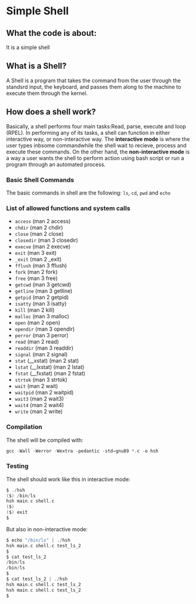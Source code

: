 # Simple Shell

## What the code is about:
It is a simple shell

## What is a Shell?
A Shell is a program that takes the command from the user through the standsrd input, the keyboard, and passes them along to the machine to execute them through the kernel.

## How does a shell work?
Basically, a shell performs four main tasks:Read, parse, execute and loop (RPEL).
In performing any of its tasks, a shell can function in either interactive way, or non-interactive way. The **interactive mode** is where the user types inbsome commandwhile the shell wait to recieve, process and execute these commands. On the other hand, the **non-interactive mode** is a way a user wants the shell to perform action using bash script or run a program through an automated process.

### Basic Shell Commands
The basic commands in shell are the following: `ls`, `cd`, `pwd` and `echo`

### List of allowed functions and system calls

+ `access` (man 2 access)
+ `chdir` (man 2 chdir)
+ `close` (man 2 close)
+ `closedir` (man 3 closedir)
+ `execve` (man 2 execve)
+ `exit` (man 3 exit)
+ `_exit` (man 2 _exit)
+ `fflush` (man 3 fflush)
+ `fork` (man 2 fork)
+ `free` (man 3 free)
+ `getcwd` (man 3 getcwd)
+ `getline` (man 3 getline)
+ `getpid` (man 2 getpid)
+ `isatty` (man 3 isatty)
+ `kill` (man 2 kill)
+ `malloc` (man 3 malloc)
+ `open` (man 2 open)
+ `opendir` (man 3 opendir)
+ `perror` (man 3 perror)
+ `read` (man 2 read)
+ `readdir` (man 3 readdir)
+ `signal` (man 2 signal)
+ `stat` (__xstat) (man 2 stat)
+ `lstat` (__lxstat) (man 2 lstat)
+ `fstat` (__fxstat) (man 2 fstat)
+ `strtok` (man 3 strtok)
+ `wait` (man 2 wait)
+ `waitpid` (man 2 waitpid)
+ `wait3` (man 2 wait3)
+ `wait4` (man 2 wait4)
+ `write` (man 2 write)

### Compilation
The shell will be compiled with:

``` C
gcc -Wall -Werror -Wextra -pedantic -std=gnu89 *.c -o hsh
```

### Testing
The shell should work like this in interactive mode:

``` C
$ ./hsh
($) /bin/ls
hsh main.c shell.c
($)
($) exit
$
```
But also in non-interactive mode:

``` C
$ echo "/bin/ls" | ./hsh
hsh main.c shell.c test_ls_2
$
$ cat test_ls_2
/bin/ls
/bin/ls
$
$ cat test_ls_2 | ./hsh
hsh main.c shell.c test_ls_2
hsh main.c shell.c test_ls_2
$
```

